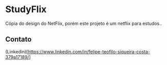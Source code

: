 # StudyFlix
  Cópia do design do NetFlix, porém este projeto é um netflix para estudos..

## Contato
  (Linkedin)[https://www.linkedin.com/in/felipe-teofilo-siqueira-costa-379a17189/]
